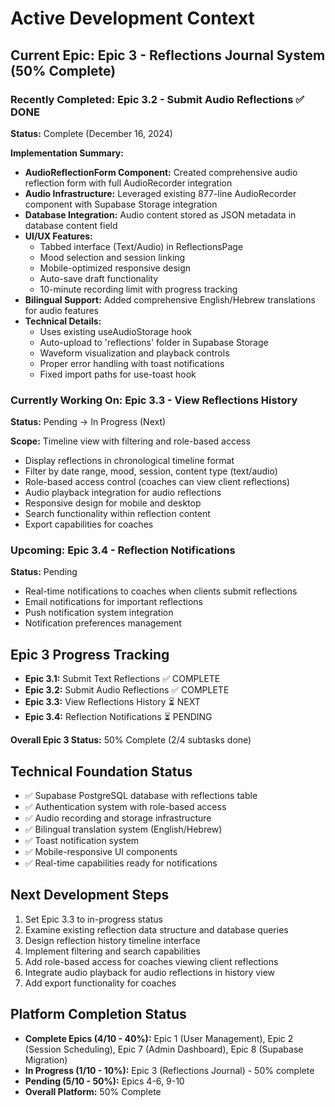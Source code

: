 # Active Development Context

## Current Epic: Epic 3 - Reflections Journal System (50% Complete)

### Recently Completed: Epic 3.2 - Submit Audio Reflections ✅ DONE
**Status:** Complete (December 16, 2024)

**Implementation Summary:**
- **AudioReflectionForm Component:** Created comprehensive audio reflection form with full AudioRecorder integration
- **Audio Infrastructure:** Leveraged existing 877-line AudioRecorder component with Supabase Storage integration
- **Database Integration:** Audio content stored as JSON metadata in database content field
- **UI/UX Features:** 
  - Tabbed interface (Text/Audio) in ReflectionsPage
  - Mood selection and session linking
  - Mobile-optimized responsive design
  - Auto-save draft functionality
  - 10-minute recording limit with progress tracking
- **Bilingual Support:** Added comprehensive English/Hebrew translations for audio features
- **Technical Details:**
  - Uses existing useAudioStorage hook
  - Auto-upload to 'reflections' folder in Supabase Storage
  - Waveform visualization and playback controls
  - Proper error handling with toast notifications
  - Fixed import paths for use-toast hook

### Currently Working On: Epic 3.3 - View Reflections History
**Status:** Pending → In Progress (Next)

**Scope:** Timeline view with filtering and role-based access
- Display reflections in chronological timeline format
- Filter by date range, mood, session, content type (text/audio)
- Role-based access control (coaches can view client reflections)
- Audio playback integration for audio reflections
- Responsive design for mobile and desktop
- Search functionality within reflection content
- Export capabilities for coaches

### Upcoming: Epic 3.4 - Reflection Notifications
**Status:** Pending
- Real-time notifications to coaches when clients submit reflections
- Email notifications for important reflections
- Push notification system integration
- Notification preferences management

## Epic 3 Progress Tracking
- **Epic 3.1:** Submit Text Reflections ✅ COMPLETE
- **Epic 3.2:** Submit Audio Reflections ✅ COMPLETE  
- **Epic 3.3:** View Reflections History ⏳ NEXT
- **Epic 3.4:** Reflection Notifications ⏳ PENDING

**Overall Epic 3 Status:** 50% Complete (2/4 subtasks done)

## Technical Foundation Status
- ✅ Supabase PostgreSQL database with reflections table
- ✅ Authentication system with role-based access
- ✅ Audio recording and storage infrastructure
- ✅ Bilingual translation system (English/Hebrew)
- ✅ Toast notification system
- ✅ Mobile-responsive UI components
- ✅ Real-time capabilities ready for notifications

## Next Development Steps
1. Set Epic 3.3 to in-progress status
2. Examine existing reflection data structure and database queries
3. Design reflection history timeline interface
4. Implement filtering and search capabilities
5. Add role-based access for coaches viewing client reflections
6. Integrate audio playback for audio reflections in history view
7. Add export functionality for coaches

## Platform Completion Status
- **Complete Epics (4/10 - 40%):** Epic 1 (User Management), Epic 2 (Session Scheduling), Epic 7 (Admin Dashboard), Epic 8 (Supabase Migration)
- **In Progress (1/10 - 10%):** Epic 3 (Reflections Journal) - 50% complete
- **Pending (5/10 - 50%):** Epics 4-6, 9-10
- **Overall Platform:** 50% Complete